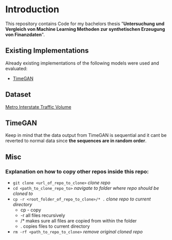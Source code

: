 # Introduction
This repository contains Code for my bachelors thesis "**Untersuchung und Vergleich von Machine Learning Methoden zur synthetischen Erzeugung von Finanzdaten**".

## Existing Implementations
Already existing implementations of the following models were used and evaluated:
- [TimeGAN](https://github.com/jsyoon0823/TimeGAN)

## Dataset
[Metro Interstate Traffic Volume](https://archive.ics.uci.edu/dataset/492/metro+interstate+traffic+volume)

## TimeGAN
Keep in mind that the data output from TimeGAN is sequential and it cant be reverted to normal data since **the sequences are in random order**.

## Misc
### Explanation on how to copy other repos inside this repo:
- `git clone <url_of_repo_to_clone>` *clone repo*
- `cd <path_to_clone_repo_to>` *navigate to folder where repo should be cloned to*
- `cp -r <root_folder_of_repo_to_clone>/* .` *clone repo to current directory*
    - cp - copy
    - -r all files recursively
    - /* makes sure all files are copied from within the folder 
    - . copies files to current directory
- `rm -rf <path_to_repo_to_clone>` *remove original cloned repo*
